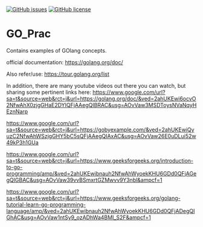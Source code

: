 <a href="https://github.com/afzal442/go_prac/issues"><img alt="GitHub issues" src="https://img.shields.io/github/issues/afzal442/go_prac"></a> <a href="https://github.com/afzal442/go_prac/blob/main/LICENSE"><img alt="GitHub license" src="https://img.shields.io/github/license/afzal442/go_prac"></a>

# GO_Prac

Contains examples of GOlang concepts.

official documentation: https://golang.org/doc/

Also refer/use: https://tour.golang.org/list

In addition, there are many youtube videos out there you can watch, but sharing some pertinent links here:
https://www.google.com/url?sa=t&source=web&rct=j&url=https://golang.org/doc/&ved=2ahUKEwi6ocvO2NfwAhX0zjgGHaE2DYIQFjAAegQIBRAC&usg=AOvVaw3MSDToysNVaNqyHEznNarp

https://www.google.com/url?sa=t&source=web&rct=j&url=https://gobyexample.com/&ved=2ahUKEwiQyuzC2NfwAhWSzjgGHY5bC5sQFjAAegQIAxAC&usg=AOvVaw26E0uDLui52w49kP3h1GUa

https://www.google.com/url?sa=t&source=web&rct=j&url=https://www.geeksforgeeks.org/introduction-to-go-programming/amp/&ved=2ahUKEwibnauh2NfwAhWyoekKHU6GDd0QFjAGegQIGBAC&usg=AOvVaw39vvBSmxrtGZMwvv9Y3nbl&ampcf=1

https://www.google.com/url?sa=t&source=web&rct=j&url=https://www.geeksforgeeks.org/golang-tutorial-learn-go-programming-language/amp/&ved=2ahUKEwibnauh2NfwAhWyoekKHU6GDd0QFjADegQIGhAC&usg=AOvVaw1ntSy9_ozADhWa4BMI_S2F&ampcf=1
